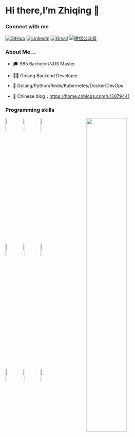 # Hi there,I’m Zhiqing 👋 
### Connect with me 
[![GitHub](https://img.shields.io/badge/GitHub-grey?logo=github)](https://github.com/nuszhiqinghu)
[![LinkedIn](https://img.shields.io/badge/LinkedIn-blue?logo=linkedin)](https://www.linkedin.com/in/zhiqing-hu-a908a0248/)
[![Gmail](https://img.shields.io/badge/-Gmail-c14438?style=flat&logo=Gmail&logoColor=white)](mailto:nuszhiqinghu@gmail.com)
[![微信公众号](https://img.shields.io/badge/微信公众号-white?logo=wechat)](https://photos.google.com/search/_tra_/photo/AF1QipPw1enkY8NdkGrvEDXZKyDFP8JOqbInSyM85Qoa)


### About Me...

- 🎓 985 Bachelor/NUS Master

- 👨‍💻 Golang Backend Developer

- 🦋 Golang/Python/Redis/Kubernetes/Docker/DevOps

- 📖 Chinese blog：https://home.cnblogs.com/u/3079441



### Programming skills
<p>
	<img width="50%" align="right" src="https://github-readme-stats.vercel.app/api?username=nuszhiqinghu&theme=shades-of-purple&show_icons=true&hide_border=true" />
  

                        
<code><img width="10%" src="https://www.vectorlogo.zone/logos/golang/golang-ar21.svg"></code>
<code><img width="10%" src="https://www.vectorlogo.zone/logos/python/python-ar21.svg"></code>
<code><img width="10%" src="https://www.vectorlogo.zone/logos/redis/redis-ar21.svg"></code>
<br />
<code><img width="10%" src="https://www.vectorlogo.zone/logos/pocoo_flask/pocoo_flask-ar21.svg"></code>
<code><img width="10%" src="https://www.vectorlogo.zone/logos/mysql/mysql-ar21.svg"></code>
<code><img width="10%" src="https://www.vectorlogo.zone/logos/git-scm/git-scm-ar21.svg"></code>
<br />
<code><img width="10%" src="https://www.vectorlogo.zone/logos/kubernetes/kubernetes-ar21.svg"></code>
<code><img width="10%" src="https://www.vectorlogo.zone/logos/docker/docker-ar21.svg"></code>
<code><img width="10%" src="https://www.vectorlogo.zone/logos/linux/linux-ar21.svg"></code>

